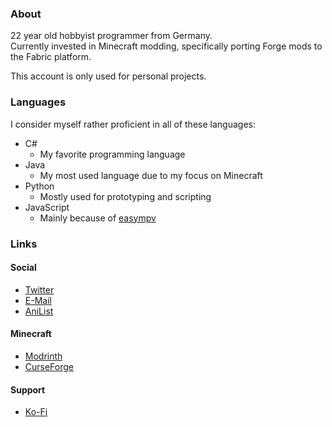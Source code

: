 ### About
22 year old hobbyist programmer from Germany.  
Currently invested in Minecraft modding, specifically porting Forge mods to the Fabric platform.  
  
This account is only used for personal projects.
### Languages
I consider myself rather proficient in all of these languages:
- C#
  - My favorite programming language
- Java
  - My most used language due to my focus on Minecraft
- Python
  - Mostly used for prototyping and scripting
- JavaScript
  - Mainly because of [easympv](https://github.com/JongWasTaken/easympv)
### Links
#### Social
- [Twitter](https://x.com/jongwastaken)
- [E-Mail](mailto:contact@smto.pw)
- [AniList](https://anilist.co/user/JongWasTaken/)
#### Minecraft
- [Modrinth](https://modrinth.com/user/Jong)
- [CurseForge](https://www.curseforge.com/members/jongwastaken/projects)
#### Support
- [Ko-Fi](https://ko-fi.com/jongwastaken)
